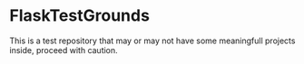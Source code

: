 # FlaskTestGrounds
This is a test repository that may or may not have some meaningfull projects inside, proceed with caution.
